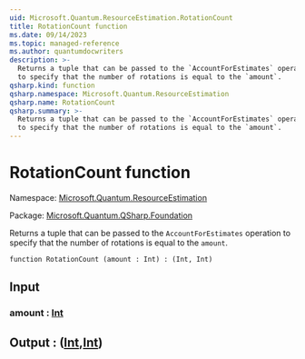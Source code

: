 ```yaml
---
uid: Microsoft.Quantum.ResourceEstimation.RotationCount
title: RotationCount function
ms.date: 09/14/2023
ms.topic: managed-reference
ms.author: quantumdocwriters
description: >-
  Returns a tuple that can be passed to the `AccountForEstimates` operation
  to specify that the number of rotations is equal to the `amount`.
qsharp.kind: function
qsharp.namespace: Microsoft.Quantum.ResourceEstimation
qsharp.name: RotationCount
qsharp.summary: >-
  Returns a tuple that can be passed to the `AccountForEstimates` operation
  to specify that the number of rotations is equal to the `amount`.
---
```


# RotationCount function

Namespace: [Microsoft.Quantum.ResourceEstimation](xref:Microsoft.Quantum.ResourceEstimation)

Package: [Microsoft.Quantum.QSharp.Foundation](https://nuget.org/packages/Microsoft.Quantum.QSharp.Foundation)


Returns a tuple that can be passed to the `AccountForEstimates` operationto specify that the number of rotations is equal to the `amount`.

```qsharp
function RotationCount (amount : Int) : (Int, Int)
```


## Input

### amount : [Int](xref:microsoft.quantum.qsharp.valueliterals#int-literals)





## Output : ([Int](xref:microsoft.quantum.qsharp.valueliterals#int-literals),[Int](xref:microsoft.quantum.qsharp.valueliterals#int-literals))

